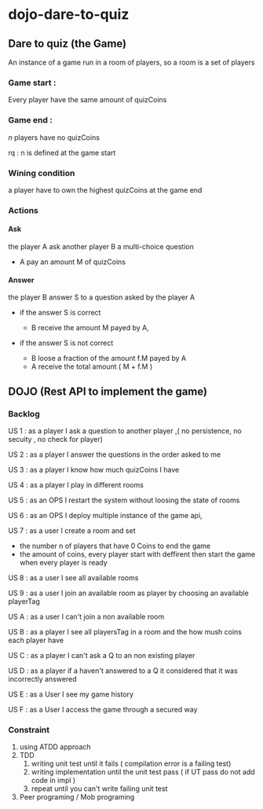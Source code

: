 # dojo-dare-to-quiz

## Dare to quiz (the Game)

An instance of a game run in a room of players, so a room is a set of players 

### Game start : 

Every player have the same amount of quizCoins 

### Game end : 

<i>n</i> players have no quizCoins   

rq : n is defined at the game start 

### Wining condition
a player have to own the highest quizCoins at the game end 

### Actions  
#### Ask 
the player A ask another player B a multi-choice question 

- A pay an amount M of quizCoins 
 
#### Answer
the player B answer S to a question asked by the player A
 
- if the answer S is correct
 
    - B receive the amount M payed by A,
    
- if the answer S is not correct 
    - B loose a fraction of the amount f.M payed by A 
    - A receive the total amount ( M + f.M )
    
         

## DOJO (Rest API to implement the game)

### Backlog 

US 1 : as a player I ask a question to another player ,( no persistence, no secuity , no check for player)

US 2 : as a player I answer the questions in the order asked to me 

US 3 : as a player I know how much quizCoins I have 

US 4 : as a player I play in different rooms

US 5 : as an OPS I restart the system without loosing the state of rooms

US 6 : as an OPS I deploy multiple instance of the game api,

US 7 : as a user I create a room and set 
- the number n of players that have 0 Coins to end the game
- the amount of coins, every player start with 
deffirent
then start the game when every player is ready

US 8 : as a user I see all available rooms 

US 9 : as a user I join an available room as player by choosing an available playerTag

US A : as a user I can't join a non available room

US B : as a player I see all playersTag in a room and the how mush coins each player have 

US C : as a player I can't ask a Q to an non existing player 

US D : as a player if a haven't answered to a Q it considered that it was incorrectly answered

US E : as a User I see my game history

US F : as a User I access the game through a secured way     

### Constraint

1) using ATDD approach
2) TDD
    1) writing unit test until it fails ( compilation error is a failing test)
    2) writing implementation until the unit test pass ( if UT pass do not add code in impl )
    3) repeat until you can't write failing unit test 
3) Peer programing / Mob programing 
 
